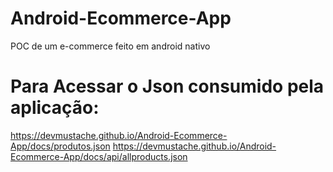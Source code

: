 # Android-Ecommerce-App
 POC de um e-commerce feito em android nativo

# Para Acessar o Json consumido pela aplicação:
https://devmustache.github.io/Android-Ecommerce-App/docs/produtos.json
https://devmustache.github.io/Android-Ecommerce-App/docs/api/allproducts.json
